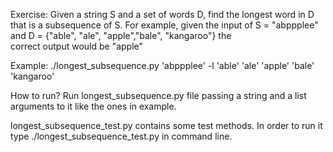 Exercise:
   Given a string S and a set of words D, find the longest word in D that is a subsequence of S.
   For example, given the input of S = "abppplee" and D = {"able", "ale", "apple","bale", "kangaroo"} the  
   correct output would be "apple" 

Example: 
   ./longest_subsequence.py 'abppplee' -l 'able' 'ale' 'apple' 'bale' 'kangaroo'

How to run? 
   Run longest_subsequence.py file passing a string and a list arguments to it like the ones in example.

longest_subsequence_test.py contains some test methods.
   In order to run it type ./longest_subsequence_test.py in command line.
   
